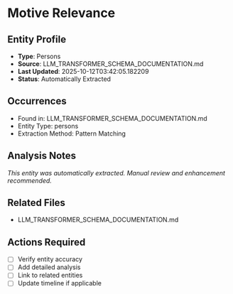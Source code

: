 # Motive Relevance

## Entity Profile
- **Type**: Persons
- **Source**: LLM_TRANSFORMER_SCHEMA_DOCUMENTATION.md
- **Last Updated**: 2025-10-12T03:42:05.182209
- **Status**: Automatically Extracted

## Occurrences
- Found in: LLM_TRANSFORMER_SCHEMA_DOCUMENTATION.md
- Entity Type: persons
- Extraction Method: Pattern Matching

## Analysis Notes
*This entity was automatically extracted. Manual review and enhancement recommended.*

## Related Files
- LLM_TRANSFORMER_SCHEMA_DOCUMENTATION.md

## Actions Required
- [ ] Verify entity accuracy
- [ ] Add detailed analysis
- [ ] Link to related entities
- [ ] Update timeline if applicable

